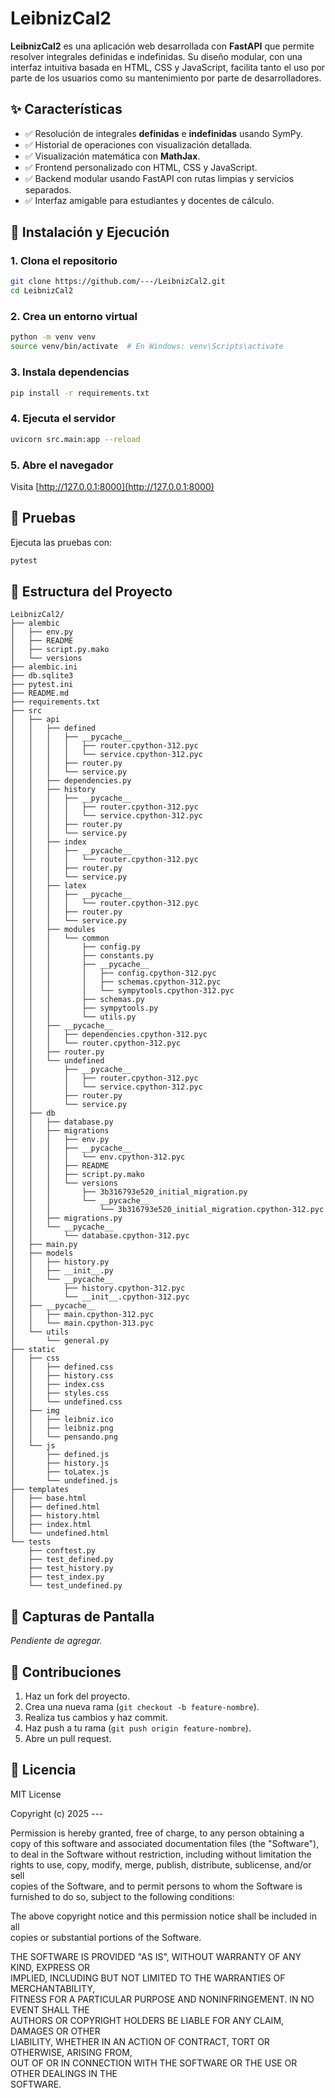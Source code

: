 # LeibnizCal2

**LeibnizCal2** es una aplicación web desarrollada con **FastAPI** que permite resolver integrales definidas e indefinidas. Su diseño modular, con una interfaz intuitiva basada en HTML, CSS y JavaScript, facilita tanto el uso por parte de los usuarios como su mantenimiento por parte de desarrolladores.

## ✨ Características

- ✅ Resolución de integrales **definidas** e **indefinidas** usando SymPy.
- ✅ Historial de operaciones con visualización detallada.
- ✅ Visualización matemática con **MathJax**.
- ✅ Frontend personalizado con HTML, CSS y JavaScript.
- ✅ Backend modular usando FastAPI con rutas limpias y servicios separados.
- ✅ Interfaz amigable para estudiantes y docentes de cálculo.


## 🚀 Instalación y Ejecución

### 1. Clona el repositorio

```bash
git clone https://github.com/---/LeibnizCal2.git
cd LeibnizCal2
```

### 2. Crea un entorno virtual

```bash
python -m venv venv
source venv/bin/activate  # En Windows: venv\Scripts\activate
```

### 3. Instala dependencias

```bash
pip install -r requirements.txt
```

### 4. Ejecuta el servidor

```bash
uvicorn src.main:app --reload
```

### 5. Abre el navegador

Visita [http://127.0.0.1:8000](http://127.0.0.1:8000)

## 🧪 Pruebas

Ejecuta las pruebas con:

```bash
pytest
```

## 🧱 Estructura del Proyecto

```text
LeibnizCal2/
├── alembic
│   ├── env.py
│   ├── README
│   ├── script.py.mako
│   └── versions
├── alembic.ini
├── db.sqlite3
├── pytest.ini
├── README.md
├── requirements.txt
├── src
│   ├── api
│   │   ├── defined
│   │   │   ├── __pycache__
│   │   │   │   ├── router.cpython-312.pyc
│   │   │   │   └── service.cpython-312.pyc
│   │   │   ├── router.py
│   │   │   └── service.py
│   │   ├── dependencies.py
│   │   ├── history
│   │   │   ├── __pycache__
│   │   │   │   ├── router.cpython-312.pyc
│   │   │   │   └── service.cpython-312.pyc
│   │   │   ├── router.py
│   │   │   └── service.py
│   │   ├── index
│   │   │   ├── __pycache__
│   │   │   │   └── router.cpython-312.pyc
│   │   │   ├── router.py
│   │   │   └── service.py
│   │   ├── latex
│   │   │   ├── __pycache__
│   │   │   │   └── router.cpython-312.pyc
│   │   │   ├── router.py
│   │   │   └── service.py
│   │   ├── modules
│   │   │   └── common
│   │   │       ├── config.py
│   │   │       ├── constants.py
│   │   │       ├── __pycache__
│   │   │       │   ├── config.cpython-312.pyc
│   │   │       │   ├── schemas.cpython-312.pyc
│   │   │       │   └── sympytools.cpython-312.pyc
│   │   │       ├── schemas.py
│   │   │       ├── sympytools.py
│   │   │       └── utils.py
│   │   ├── __pycache__
│   │   │   ├── dependencies.cpython-312.pyc
│   │   │   └── router.cpython-312.pyc
│   │   ├── router.py
│   │   └── undefined
│   │       ├── __pycache__
│   │       │   ├── router.cpython-312.pyc
│   │       │   └── service.cpython-312.pyc
│   │       ├── router.py
│   │       └── service.py
│   ├── db
│   │   ├── database.py
│   │   ├── migrations
│   │   │   ├── env.py
│   │   │   ├── __pycache__
│   │   │   │   └── env.cpython-312.pyc
│   │   │   ├── README
│   │   │   ├── script.py.mako
│   │   │   └── versions
│   │   │       ├── 3b316793e520_initial_migration.py
│   │   │       └── __pycache__
│   │   │           └── 3b316793e520_initial_migration.cpython-312.pyc
│   │   ├── migrations.py
│   │   └── __pycache__
│   │       └── database.cpython-312.pyc
│   ├── main.py
│   ├── models
│   │   ├── history.py
│   │   ├── __init__.py
│   │   └── __pycache__
│   │       ├── history.cpython-312.pyc
│   │       └── __init__.cpython-312.pyc
│   ├── __pycache__
│   │   ├── main.cpython-312.pyc
│   │   └── main.cpython-313.pyc
│   └── utils
│       └── general.py
├── static
│   ├── css
│   │   ├── defined.css
│   │   ├── history.css
│   │   ├── index.css
│   │   ├── styles.css
│   │   └── undefined.css
│   ├── img
│   │   ├── leibniz.ico
│   │   ├── leibniz.png
│   │   └── pensando.png
│   └── js
│       ├── defined.js
│       ├── history.js
│       ├── toLatex.js
│       └── undefined.js
├── templates
│   ├── base.html
│   ├── defined.html
│   ├── history.html
│   ├── index.html
│   └── undefined.html
└── tests
    ├── conftest.py
    ├── test_defined.py
    ├── test_history.py
    ├── test_index.py
    └── test_undefined.py
````

## 📸 Capturas de Pantalla

*Pendiente de agregar.*

## 🤝 Contribuciones

1. Haz un fork del proyecto.
2. Crea una nueva rama (`git checkout -b feature-nombre`).
3. Realiza tus cambios y haz commit.
4. Haz push a tu rama (`git push origin feature-nombre`).
5. Abre un pull request.

## 📜 Licencia

MIT License

Copyright (c) 2025 ---

Permission is hereby granted, free of charge, to any person obtaining a copy
of this software and associated documentation files (the "Software"), to deal
in the Software without restriction, including without limitation the rights
to use, copy, modify, merge, publish, distribute, sublicense, and/or sell  
copies of the Software, and to permit persons to whom the Software is  
furnished to do so, subject to the following conditions:

The above copyright notice and this permission notice shall be included in all  
copies or substantial portions of the Software.

THE SOFTWARE IS PROVIDED "AS IS", WITHOUT WARRANTY OF ANY KIND, EXPRESS OR  
IMPLIED, INCLUDING BUT NOT LIMITED TO THE WARRANTIES OF MERCHANTABILITY,  
FITNESS FOR A PARTICULAR PURPOSE AND NONINFRINGEMENT. IN NO EVENT SHALL THE  
AUTHORS OR COPYRIGHT HOLDERS BE LIABLE FOR ANY CLAIM, DAMAGES OR OTHER  
LIABILITY, WHETHER IN AN ACTION OF CONTRACT, TORT OR OTHERWISE, ARISING FROM,  
OUT OF OR IN CONNECTION WITH THE SOFTWARE OR THE USE OR OTHER DEALINGS IN THE  
SOFTWARE.
